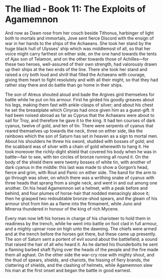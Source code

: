 
# The Iliad - Book 11: The Exploits of Agamemnon

And now as Dawn rose from her couch beside Tithonus, harbinger of light both to mortals and immortals, Jove sent fierce Discord with the ensign of war in her hands to the ships of the Achaeans. She took her stand by the huge black hull of Ulysses’ ship which was middlemost of all, so that her voice might carry farthest on either side, on the one hand towards the tents of Ajax son of Telamon, and on the other towards those of Achilles—for these two heroes, well-assured of their own strength, had valorously drawn up their ships at the two ends of the line. There she took her stand and raised a cry both loud and shrill that filled the Achaeans with courage, giving them heart to fight resolutely and with all their might, so that they had rather stay there and do battle than go home in their ships.

The son of Atreus shouted aloud and bade the Argives gird themselves for battle while he put on his armour. First he girded his goodly greaves about his legs, making them fast with ankle-clasps of silver; and about his chest he set the breastplate which Cinyras had once given him as a guest-gift. It had been noised abroad as far as Cyprus that the Achaeans were about to sail for Troy, and therefore he gave it to the king. It had ten courses of dark cyanus, twelve of gold, and ten of tin. There were serpents of cyanus that reared themselves up towards the neck, three on either side, like the rainbows which the son of Saturn has set in heaven as a sign to mortal men. About his shoulders he threw his sword, studded with bosses of gold; and the scabbard was of silver with a chain of gold wherewith to hang it. He took moreover the richly-dight shield that covered his body when he was in battle—fair to see, with ten circles of bronze running all round it. On the body of the shield there were twenty bosses of white tin, with another of dark cyanus in the middle: this last was made to show a Gorgon’s head, fierce and grim, with Rout and Panic on either side. The band for the arm to go through was silver, on which there was a writhing snake of cyanus with three heads that sprang from a single neck, and went in and out among one another. On his head Agamemnon set a helmet, with a peak before and behind, and four plumes of horse-hair that nodded menacingly above it; then he grasped two redoubtable bronze-shod spears, and the gleam of his armour shot from him as a flame into the firmament, while Juno and Minerva thundered in honour of the king of rich Mycene.

Every man now left his horses in charge of his charioteer to hold them in readiness by the trench, while he went into battle on foot clad in full armour, and a mighty uproar rose on high unto the dawning. The chiefs were armed and at the trench before the horses got there, but these came up presently. The son of Saturn sent a portent of evil sound about the battlefield; a sound that raised the hair of all who heard it. As he darted his thunderbolts he sent a flaming barbed shaft flying over the heads of the people and the fire made them all aghast. On the other side the war-cry rose with mighty shout, and the thud of spears, shields, and chariots, the hissing of fiery brands, the clattering of shields, and the clashing of helmets, while Agamemnon slew his man at the first onset and began the battle in good earnest. 

